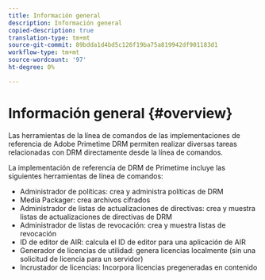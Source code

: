 ```yaml
---
title: Información general
description: Información general
copied-description: true
translation-type: tm+mt
source-git-commit: 89bdda1d4bd5c126f19ba75a819942df901183d1
workflow-type: tm+mt
source-wordcount: '97'
ht-degree: 0%

---
```



# Información general {#overview}

Las herramientas de la línea de comandos de las implementaciones de referencia de Adobe Primetime DRM permiten realizar diversas tareas relacionadas con DRM directamente desde la línea de comandos.

La implementación de referencia de DRM de Primetime incluye las siguientes herramientas de línea de comandos:

* Administrador de políticas: crea y administra políticas de DRM
* Media Packager: crea archivos cifrados
* Administrador de listas de actualizaciones de directivas: crea y muestra listas de actualizaciones de directivas de DRM
* Administrador de listas de revocación: crea y muestra listas de revocación
* ID de editor de AIR: calcula el ID de editor para una aplicación de AIR
* Generador de licencias de utilidad: genera licencias localmente (sin una solicitud de licencia para un servidor)
* Incrustador de licencias: Incorpora licencias pregeneradas en contenido